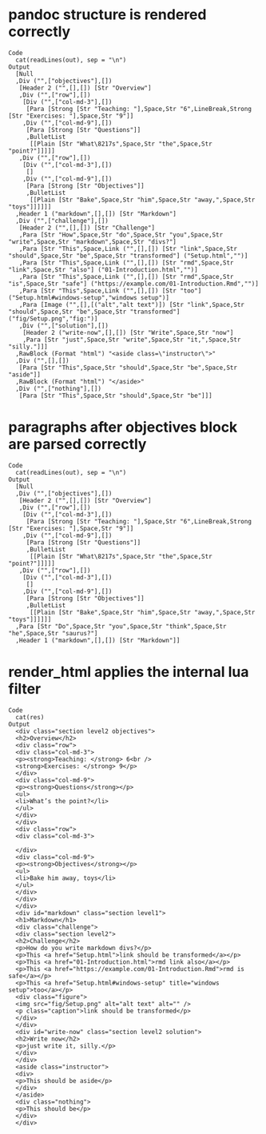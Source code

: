 # pandoc structure is rendered correctly

    Code
      cat(readLines(out), sep = "\n")
    Output
      [Null
      ,Div ("",["objectives"],[])
       [Header 2 ("",[],[]) [Str "Overview"]
       ,Div ("",["row"],[])
        [Div ("",["col-md-3"],[])
         [Para [Strong [Str "Teaching: "],Space,Str "6",LineBreak,Strong [Str "Exercises: "],Space,Str "9"]]
        ,Div ("",["col-md-9"],[])
         [Para [Strong [Str "Questions"]]
         ,BulletList
          [[Plain [Str "What\8217s",Space,Str "the",Space,Str "point?"]]]]]
       ,Div ("",["row"],[])
        [Div ("",["col-md-3"],[])
         []
        ,Div ("",["col-md-9"],[])
         [Para [Strong [Str "Objectives"]]
         ,BulletList
          [[Plain [Str "Bake",Space,Str "him",Space,Str "away,",Space,Str "toys"]]]]]]
      ,Header 1 ("markdown",[],[]) [Str "Markdown"]
      ,Div ("",["challenge"],[])
       [Header 2 ("",[],[]) [Str "Challenge"]
       ,Para [Str "How",Space,Str "do",Space,Str "you",Space,Str "write",Space,Str "markdown",Space,Str "divs?"]
       ,Para [Str "This",Space,Link ("",[],[]) [Str "link",Space,Str "should",Space,Str "be",Space,Str "transformed"] ("Setup.html","")]
       ,Para [Str "This",Space,Link ("",[],[]) [Str "rmd",Space,Str "link",Space,Str "also"] ("01-Introduction.html","")]
       ,Para [Str "This",Space,Link ("",[],[]) [Str "rmd",Space,Str "is",Space,Str "safe"] ("https://example.com/01-Introduction.Rmd","")]
       ,Para [Str "This",Space,Link ("",[],[]) [Str "too"] ("Setup.html#windows-setup","windows setup")]
       ,Para [Image ("",[],[("alt","alt text")]) [Str "link",Space,Str "should",Space,Str "be",Space,Str "transformed"] ("fig/Setup.png","fig:")]
       ,Div ("",["solution"],[])
        [Header 2 ("write-now",[],[]) [Str "Write",Space,Str "now"]
        ,Para [Str "just",Space,Str "write",Space,Str "it,",Space,Str "silly."]]]
      ,RawBlock (Format "html") "<aside class=\"instructor\">"
      ,Div ("",[],[])
       [Para [Str "This",Space,Str "should",Space,Str "be",Space,Str "aside"]]
      ,RawBlock (Format "html") "</aside>"
      ,Div ("",["nothing"],[])
       [Para [Str "This",Space,Str "should",Space,Str "be"]]]

# paragraphs after objectives block are parsed correctly

    Code
      cat(readLines(out), sep = "\n")
    Output
      [Null
      ,Div ("",["objectives"],[])
       [Header 2 ("",[],[]) [Str "Overview"]
       ,Div ("",["row"],[])
        [Div ("",["col-md-3"],[])
         [Para [Strong [Str "Teaching: "],Space,Str "6",LineBreak,Strong [Str "Exercises: "],Space,Str "9"]]
        ,Div ("",["col-md-9"],[])
         [Para [Strong [Str "Questions"]]
         ,BulletList
          [[Plain [Str "What\8217s",Space,Str "the",Space,Str "point?"]]]]]
       ,Div ("",["row"],[])
        [Div ("",["col-md-3"],[])
         []
        ,Div ("",["col-md-9"],[])
         [Para [Strong [Str "Objectives"]]
         ,BulletList
          [[Plain [Str "Bake",Space,Str "him",Space,Str "away,",Space,Str "toys"]]]]]]
      ,Para [Str "Do",Space,Str "you",Space,Str "think",Space,Str "he",Space,Str "saurus?"]
      ,Header 1 ("markdown",[],[]) [Str "Markdown"]]

# render_html applies the internal lua filter

    Code
      cat(res)
    Output
      <div class="section level2 objectives">
      <h2>Overview</h2>
      <div class="row">
      <div class="col-md-3">
      <p><strong>Teaching: </strong> 6<br />
      <strong>Exercises: </strong> 9</p>
      </div>
      <div class="col-md-9">
      <p><strong>Questions</strong></p>
      <ul>
      <li>What’s the point?</li>
      </ul>
      </div>
      </div>
      <div class="row">
      <div class="col-md-3">
      
      </div>
      <div class="col-md-9">
      <p><strong>Objectives</strong></p>
      <ul>
      <li>Bake him away, toys</li>
      </ul>
      </div>
      </div>
      </div>
      <div id="markdown" class="section level1">
      <h1>Markdown</h1>
      <div class="challenge">
      <div class="section level2">
      <h2>Challenge</h2>
      <p>How do you write markdown divs?</p>
      <p>This <a href="Setup.html">link should be transformed</a></p>
      <p>This <a href="01-Introduction.html">rmd link also</a></p>
      <p>This <a href="https://example.com/01-Introduction.Rmd">rmd is safe</a></p>
      <p>This <a href="Setup.html#windows-setup" title="windows setup">too</a></p>
      <div class="figure">
      <img src="fig/Setup.png" alt="alt text" alt="" />
      <p class="caption">link should be transformed</p>
      </div>
      </div>
      <div id="write-now" class="section level2 solution">
      <h2>Write now</h2>
      <p>just write it, silly.</p>
      </div>
      </div>
      <aside class="instructor">
      <div>
      <p>This should be aside</p>
      </div>
      </aside>
      <div class="nothing">
      <p>This should be</p>
      </div>
      </div>

